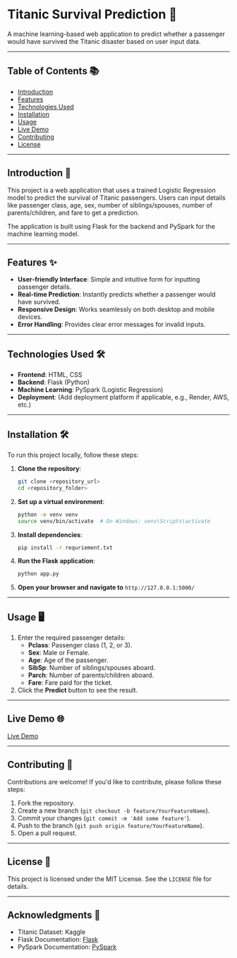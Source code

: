 # Titanic Survival Prediction 🚢

A machine learning-based web application to predict whether a passenger would have survived the Titanic disaster based on user input data.

---

## Table of Contents 📚
- [Introduction](#introduction)
- [Features](#features)
- [Technologies Used](#technologies-used)
- [Installation](#installation)
- [Usage](#usage)
- [Live Demo](#live-demo)
- [Contributing](#contributing)
- [License](#license)

---

## Introduction 🚀
This project is a web application that uses a trained Logistic Regression model to predict the survival of Titanic passengers. Users can input details like passenger class, age, sex, number of siblings/spouses, number of parents/children, and fare to get a prediction.

The application is built using Flask for the backend and PySpark for the machine learning model.

---

## Features ✨
- **User-friendly Interface**: Simple and intuitive form for inputting passenger details.
- **Real-time Prediction**: Instantly predicts whether a passenger would have survived.
- **Responsive Design**: Works seamlessly on both desktop and mobile devices.
- **Error Handling**: Provides clear error messages for invalid inputs.

---

## Technologies Used 🛠️
- **Frontend**: HTML, CSS
- **Backend**: Flask (Python)
- **Machine Learning**: PySpark (Logistic Regression)
- **Deployment**: (Add deployment platform if applicable, e.g., Render, AWS, etc.)

---

## Installation 🛠️
To run this project locally, follow these steps:

1. **Clone the repository**:
   ```bash
   git clone <repository_url>
   cd <repository_folder>
   ```
2. **Set up a virtual environment**:
   ```bash
   python -m venv venv
   source venv/bin/activate  # On Windows: venv\Scripts\activate
   ```
3. **Install dependencies**:
   ```bash
   pip install -r requriement.txt
   ```
4. **Run the Flask application**:
   ```bash
   python app.py
   ```
5. **Open your browser and navigate to** `http://127.0.0.1:5000/`

---

## Usage 🖥️
1. Enter the required passenger details:
   - **Pclass**: Passenger class (1, 2, or 3).
   - **Sex**: Male or Female.
   - **Age**: Age of the passenger.
   - **SibSp**: Number of siblings/spouses aboard.
   - **Parch**: Number of parents/children aboard.
   - **Fare**: Fare paid for the ticket.
2. Click the **Predict** button to see the result.

---

## Live Demo 🌐
[Live Demo](ADD_LIVE_LINK_HERE)

---

## Contributing 🤝
Contributions are welcome! If you'd like to contribute, please follow these steps:

1. Fork the repository.
2. Create a new branch (`git checkout -b feature/YourFeatureName`).
3. Commit your changes (`git commit -m 'Add some feature'`).
4. Push to the branch (`git push origin feature/YourFeatureName`).
5. Open a pull request.

---

## License 📄
This project is licensed under the MIT License. See the `LICENSE` file for details.

---

## Acknowledgments 🙏
- Titanic Dataset: Kaggle
- Flask Documentation: [Flask](https://flask.palletsprojects.com/)
- PySpark Documentation: [PySpark](https://spark.apache.org/docs/latest/api/python/)
